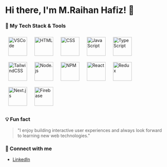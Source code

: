 # Hi there, I'm M.Raihan Hafiz! 👋

### 🚀 My Tech Stack & Tools

<p align="center">
  <div>
    <img src="https://cdn.jsdelivr.net/gh/devicons/devicon/icons/vscode/vscode-original.svg" alt="VSCode" width="60" height="60" style="margin: 10px;"/>
    <img src="https://cdn.jsdelivr.net/gh/devicons/devicon/icons/html5/html5-original.svg" alt="HTML" width="60" height="60" style="margin: 10px;"/>
    <img src="https://cdn.jsdelivr.net/gh/devicons/devicon/icons/css3/css3-original.svg" alt="CSS" width="60" height="60" style="margin: 10px;"/>
    <img src="https://cdn.jsdelivr.net/gh/devicons/devicon/icons/javascript/javascript-original.svg" alt="JavaScript" width="60" height="60" style="margin: 10px;"/>
    <img src="https://cdn.jsdelivr.net/gh/devicons/devicon/icons/typescript/typescript-original.svg" alt="TypeScript" width="60" height="60" style="margin: 10px;"/>
  </div>
  <div>
    <img src="https://cdn.jsdelivr.net/gh/devicons/devicon@latest/icons/tailwindcss/tailwindcss-original.svg" alt="TailwindCSS" width="60" height="60" style="margin: 10px;"/>
    <img src="https://cdn.jsdelivr.net/gh/devicons/devicon@latest/icons/nodejs/nodejs-plain-wordmark.svg" alt="Node.js" width="60" height="60" style="margin: 10px;"/>
    <img src="https://cdn.jsdelivr.net/gh/devicons/devicon@latest/icons/npm/npm-original-wordmark.svg" alt="NPM" width="60" height="60" style="margin: 10px;"/>
    <img src="https://cdn.jsdelivr.net/gh/devicons/devicon/icons/react/react-original.svg" alt="React" width="60" height="60" style="margin: 10px;"/>
    <img src="https://cdn.jsdelivr.net/gh/devicons/devicon/icons/redux/redux-original.svg" alt="Redux" width="60" height="60" style="margin: 10px;"/>
  </div>
  <div>
    <img src="https://cdn.jsdelivr.net/gh/devicons/devicon@latest/icons/nextjs/nextjs-original.svg" alt="Next.js" width="60" height="60" style="margin: 10px;"/>
    <img src="https://cdn.jsdelivr.net/gh/devicons/devicon/icons/firebase/firebase-plain.svg" alt="Firebase" width="60" height="60" style="margin: 10px;"/>
  </div>
</p>


### 💡 Fun fact
> "I enjoy building interactive user experiences and always look forward to learning new web technologies."

### 🤝 Connect with me
- [LinkedIn](www.linkedin.com/in/m-raihan-hafiz-91a368186)
